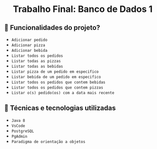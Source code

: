 <h1 align="center">Trabalho Final: Banco de Dados 1</h1>

## :rocket: **Funcionalidades do projeto?**

- ``Adicionar pedido``
- ``Adicionar pizza``
- ``Adicionar bebida``
- ``Listar todos os pedidos``
- ``Listar todas as pizzas``
- ``Listar todas as bebidas``
- ``Listar pizza de um pedido em especifico``
- ``Listar bebida de um pedido em especifico``
- ``Listar todos os pedidos que contem bebidas``
- ``Listar todos os pedidos que contem pizzas``
- ``Listar o(s) pedido(os) com a data mais recente``


## :dizzy: **Técnicas e tecnologias utilizadas**
- ``Java 8``
- ``VsCode``
- ``PostgreSQL``
- ``PgAdmin``
- ``Paradigma de orientação a objetos``


